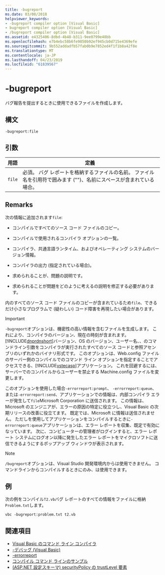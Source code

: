 ```yaml
---
title: -bugreport
ms.date: 03/08/2018
helpviewer_keywords:
- -bugreport compiler option [Visual Basic]
- bugreport compiler option [Visual Basic]
- /bugreport compiler option [Visual Basic]
ms.assetid: e4325406-8dbd-4b48-b311-9ee0799e48bb
ms.openlocfilehash: e7b4ebc58b6fe9850b92ef945cb0d715e4369efe
ms.sourcegitcommit: 9b552addadfb57fab0b9e7852ed4f1f1b8a42f8e
ms.translationtype: MT
ms.contentlocale: ja-JP
ms.lasthandoff: 04/23/2019
ms.locfileid: "61839567"
---
```

# <a name="-bugreport"></a>-bugreport
バグ報告を提出するときに使用できるファイルを作成します。  
  
## <a name="syntax"></a>構文  
  
```  
-bugreport:file  
```  
  
## <a name="arguments"></a>引数  
  
|用語|定義|  
|---|---|  
|`file`|必須。 バグ レポートを格納するファイルの名前。 ファイル名を引用符で囲みます ("")、名前にスペースが含まれている場合。|  
  
## <a name="remarks"></a>Remarks  
 次の情報に追加されます`file`:  
  
-   コンパイルですべてのソース コード ファイルのコピー。  
  
-   コンパイルで使用されるコンパイラ オプションの一覧。  
  
-   コンパイラ、共通言語ランタイム、およびオペレーティング システムのバージョン情報。  
  
-   コンパイラの出力 (指定されている場合)。  
  
-   求められることが、問題の説明です。  
  
-   求められることが問題をどのように考えるの説明を修正する必要があります。  
  
 内のすべてのソース コード ファイルのコピーが含まれているため`file`、できるだけ小さなプログラムで (疑わしい) コード障害を再現したい場合があります。  
  
> [!IMPORTANT]
>  `-bugreport`オプションは、機密性の高い情報を含むファイルを生成します。 これにより、コンパイラのバージョン、現在の時刻が含まれます。[!INCLUDE[dnprdnshort](~/includes/dnprdnshort-md.md)]バージョン、OS のバージョン、ユーザー名、、のコマンドライン引数をコンパイラが実行されたすべてのソース コードと参照アセンブリのいずれかのバイナリ形式です。 このオプションは、Web.config ファイルのサーバー側のコンパイルでのコマンド ライン オプションを指定することでアクセスできる、[!INCLUDE[vstecasp](~/includes/vstecasp-md.md)]アプリケーション。 これを回避するには、サーバーでのコンパイルからユーザーを禁止する Machine.config ファイルを変更します。  
  
 このオプションを使用した場合`-errorreport:prompt`、 `-errorreport:queue`、または`-errorreport:send`、アプリケーションでの情報は、内部コンパイラ エラーが発生して`file`Microsoft Corporation に送信されます。 この情報は、Microsoft のエンジニアが、エラーの原因の特定に役立つし、Visual Basic の次期リリースの改善に役立てます。 既定では、Microsoft に情報は送信されません。 ただしを使用してアプリケーションをコンパイルするときに`-errorreport:queue`アプリケーションは、エラー レポートを収集、既定で有効になっています。 次に、コンピューターの管理者がログインすると、エラー レポート システムにログオン以降に発生したエラー レポートをマイクロソフトに送信できるようにするポップアップ ウィンドウが表示されます。  
  
> [!NOTE]
>  `/bugreport`オプションは、Visual Studio 開発環境内からは使用できません。 コマンドラインからコンパイルするときにのみ、は使用できます。  
  
## <a name="example"></a>例  
 次の例をコンパイル`T2.vb`バグ レポートのすべての情報をファイルに格納`Problem.txt`します。  
  
```  
vbc -bugreport:problem.txt t2.vb  
```  
  
## <a name="see-also"></a>関連項目

- [Visual Basic のコマンド ライン コンパイラ](../../../visual-basic/reference/command-line-compiler/index.md)
- [-デバッグ (Visual Basic)](../../../visual-basic/reference/command-line-compiler/debug.md)
- [-errorreport](../../../visual-basic/reference/command-line-compiler/errorreport.md)
- [コンパイル コマンド ラインのサンプル](../../../visual-basic/reference/command-line-compiler/sample-compilation-command-lines.md)
- [(ASP.NET 設定スキーマ) securityPolicy の trustLevel 要素](https://docs.microsoft.com/previous-versions/dotnet/netframework-4.0/as399f0x(v=vs.100))
